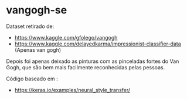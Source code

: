 # vangogh-se

Dataset retirado de:

- https://www.kaggle.com/gfolego/vangogh
- https://www.kaggle.com/delayedkarma/impressionist-classifier-data (Apenas van gogh)

Depois foi apenas deixado as pinturas com as pinceladas fortes do Van Gogh, que são bem mais facilmente reconhecidas pelas pessoas.

Código baseado em :

- https://keras.io/examples/neural_style_transfer/

